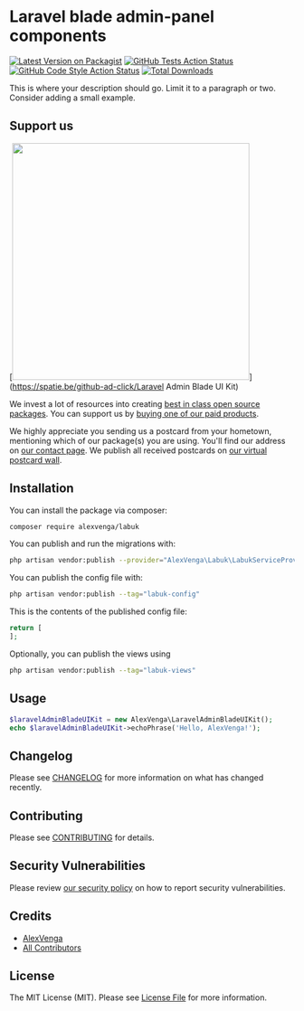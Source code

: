 # Laravel blade admin-panel components

[![Latest Version on Packagist](https://img.shields.io/packagist/v/alexvenga/labuk.svg?style=flat-square)](https://packagist.org/packages/alexvenga/labuk)
[![GitHub Tests Action Status](https://img.shields.io/github/workflow/status/alexvenga/labuk/run-tests?label=tests)](https://github.com/alexvenga/labuk/actions?query=workflow%3Arun-tests+branch%3Amain)
[![GitHub Code Style Action Status](https://img.shields.io/github/workflow/status/alexvenga/labuk/Check%20&%20fix%20styling?label=code%20style)](https://github.com/alexvenga/labuk/actions?query=workflow%3A"Check+%26+fix+styling"+branch%3Amain)
[![Total Downloads](https://img.shields.io/packagist/dt/alexvenga/labuk.svg?style=flat-square)](https://packagist.org/packages/alexvenga/labuk)

This is where your description should go. Limit it to a paragraph or two. Consider adding a small example.

## Support us

[<img src="https://github-ads.s3.eu-central-1.amazonaws.com/Laravel Admin Blade UI Kit.jpg?t=1" width="419px" />](https://spatie.be/github-ad-click/Laravel Admin Blade UI Kit)

We invest a lot of resources into creating [best in class open source packages](https://spatie.be/open-source). You can support us by [buying one of our paid products](https://spatie.be/open-source/support-us).

We highly appreciate you sending us a postcard from your hometown, mentioning which of our package(s) you are using. You'll find our address on [our contact page](https://spatie.be/about-us). We publish all received postcards on [our virtual postcard wall](https://spatie.be/open-source/postcards).

## Installation

You can install the package via composer:

```bash
composer require alexvenga/labuk
```

You can publish and run the migrations with:

```bash
php artisan vendor:publish --provider="AlexVenga\Labuk\LabukServiceProvider" --tag="main-menu-view-component"
```

You can publish the config file with:

```bash
php artisan vendor:publish --tag="labuk-config"
```

This is the contents of the published config file:

```php
return [
];
```

Optionally, you can publish the views using

```bash
php artisan vendor:publish --tag="labuk-views"
```

## Usage

```php
$laravelAdminBladeUIKit = new AlexVenga\LaravelAdminBladeUIKit();
echo $laravelAdminBladeUIKit->echoPhrase('Hello, AlexVenga!');
```

## Changelog

Please see [CHANGELOG](CHANGELOG.md) for more information on what has changed recently.

## Contributing

Please see [CONTRIBUTING](.github/CONTRIBUTING.md) for details.

## Security Vulnerabilities

Please review [our security policy](../../security/policy) on how to report security vulnerabilities.

## Credits

- [AlexVenga](https://github.com/alexvenga)
- [All Contributors](../../contributors)

## License

The MIT License (MIT). Please see [License File](LICENSE.md) for more information.
